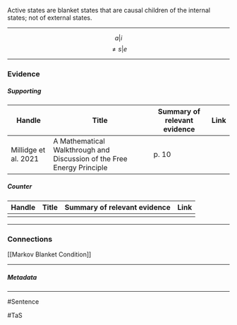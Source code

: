 Active states are blanket states that are causal children of the internal states; not of external states. 
***
$$ a|i $$
$$ \not= s|e $$
***
### Evidence
##### Supporting

| Handle               | Title                                                                  | Summary of relevant evidence | Link                                |
| -------------------- | ---------------------------------------------------------------------- | ---------------------------- | ----------------------------------- |
| Millidge et al. 2021 | A Mathematical Walkthrough and Discussion of the Free Energy Principle | p. 10                        | [](http://arxiv.org/abs/2108.13343) |
##### Counter
| Handle | Title | Summary of relevant evidence | Link |
| ------ | ----- | ---------------------------- | ---- |
|        |       |                              |      |

***
### Connections
[[Markov Blanket Condition]]
***
##### Metadata
***
#Sentence

#TaS